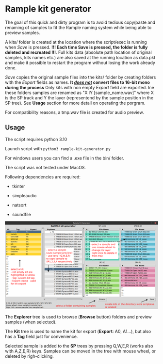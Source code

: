 # Rample kit generator

The goal of this quick and dirty program is to avoid tedious copy/paste and renaming of samples to fit the Rample naming system while being able to preview samples.

A kits/ folder is created at the location where the script/exec is running when *Save* is pressed. **!!! Each time Save is pressed, the folder is fully deleted and recreated !!!**. Full kits data (absolute path location of original samples, kits names etc.) are also saved at the running location as data.pkl and make it possible to restart the program without losing the work already done.

*Save* copies the original sample files into the kits/ folder by creating folders with the *Export* fields as names. **It <u>*does not*</u> convert files to 16-bit mono during the process** Only kits with non empty *Export* field are exported. Ine these folders samples are renamed as "X lY [sample_name.wav]" where X is the SP track and Y the layer (representend by the sample position in the SP tree). See **Usage** section for more detail on operating the porgram.

For compatibility reasons, a tmp.wav file is created for audio  preview.

## Usage

The script requires python 3.10

Launch script with `python3 rample-kit-generator.py`

For windows users you can find a .exe file in the bin/ folder.

The script was not tested under MacOS.

Following dependencies are required:

- tkinter

- simpleaudio

- natsort

- soundfile

![Image](rkg.png?raw=true)

The **Explorer** tree is used to browse (**Browse** button) folders and preview samples (when selected).

The **Kit** tree is used to name the kit for export (**Export**: A0, A1...), but also has a **Tag** field just for convenience.

Selected sample is added to the **SP** trees by pressing Q,W,E,R (works also with A,Z,E,R) keys. Samples can be moved in the tree with mouse wheel, or deleted by righ-clicking.
